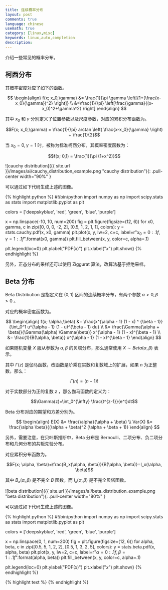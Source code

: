 ```yaml
---
title: 连续概率分布
layout: post
comments: true
language: chinese
usemath: true
category: [linux,misc]
keywords: linux,auto,completion
description:
---
```


介绍一些常见的概率分布。

<!-- more -->

## 柯西分布

其概率密度对应了如下的函数。

$$
\begin{align}
f(x; x_0,\gamma) &= \frac{1}{\pi \gamma \left[{1+(\frac{x-x_0}{\gamma})^2} \right]} \\
&=\frac{1}{\pi} \left[\frac{\gamma}{(x-x_0)^2+\gamma^2} \right]
\end{align}
$$

其中 $x_0$ 和 $\gamma$ 分别定义了位置参数以及尺度参数，对应的累积分布函数为。

$$F(x; x_0,\gamma) = \frac{1}{\pi} arctan \left( \frac{x-x_0}{\gamma} \right) + \frac{1}{2}$$

当 $x_0=0, \gamma=1$ 时，被称为标准柯西分布，其概率密度函数为：

$$f(x; 0,1) = \frac{1}{\pi (1+x^2)}$$

![cauchy distribution]({{ site.url }}/images/ai/cauchy_distribution_example.png "cauchy distribution"){: .pull-center width="90%" }

可以通过如下代码生成上述的图像。

{% highlight python %}
#!/bin/python
import numpy as np
import scipy.stats as stats
import matplotlib.pyplot as plt

colors = ['deepskyblue', 'red', 'green', 'blue', 'purple']

x = np.linspace(-10, 10, num=200)
fig = plt.figure(figsize=(12, 6))
for x0, gamma, c in zip([0, 0, 0, -2, 2], [0.5, 1, 2, 1, 1], colors):
    y = stats.cauchy.pdf(x, x0, gamma)
    plt.plot(x, y, lw=2, c=c, label=r"$x_0={0:.1f}, \gamma={1:.1f}$".format(x0, gamma))
    plt.fill_between(x, y, color=c, alpha=.1)

plt.legend(loc=0)
plt.ylabel("PDF($x$)")
plt.xlabel("$x$")
plt.show()
{% endhighlight %}

另外，正态分布的采样还可以使用 Ziggurat 算法，改算法基于拒绝采样。

## Beta 分布

Beta Distribution 是指定义在 $(0, 1)$ 区间的连续概率分布，有两个参数 $\alpha > 0, \beta > 0$ 。

对应的概率密度函数为。

$$
\begin{align}
f(x; \alpha,\beta) &= \frac{x^{\alpha - 1} (1 - x) ^ {\beta - 1}} {\int_0^1 u^{\alpha - 1} (1 - u)^{\beta - 1} du} \\
&= \frac{\Gamma(\alpha + \beta)}{\Gamma(\alpha) \Gamma(\beta)} x^{\alpha - 1} (1 - x)^{\beta - 1} \\
&= \frac{1}{B(\alpha, \beta)} x^{\alpha - 1} (1 - x)^{\beta - 1}
\end{align}
$$

如果随机变量 $X$ 服从参数为 $\alpha,\beta$ 的贝塔分布，那么通常使用 $X \sim Beta(\alpha, \beta)$ 表示。

其中 $\Gamma(z)$ 是伽马函数，改函数是阶乘在实数和复数域上的扩展，如果 $n$ 为正整数，那么：

$$\Gamma(n)=(n-1)!$$

对于实数部分为正的复数 $z$ ，那么伽马函数的定义为：

$$\Gamma(z)=\int_0^{\infty} \frac{t^{z-1}}{e^t}dt$$

Beta 分布对应的期望和方差分别为。

$$
\begin{align}
E(X) &= \frac{\alpha}{\alpha + \beta} \\
Var(X) &= \frac{\alpha \beta}{(\alpha + \beta)^2 (\alpha + \beta + 1)}
\end{align}
$$

另外，需要注意，在贝叶斯推断中，Beta 分布是 Bernoulli、二项分布、负二项分布和几何分布的共轭先验分布。

对应累积分布函数为。

$$F(x; \alpha, \beta)=\frac{B_x(\alpha, \beta)}{B(\alpha, \beta)}=I_x(\alpha, \beta)$$

其中 $B_x(\alpha, \beta)$ 是不完全 $B$ 函数，而 $I_x(\alpha, \beta)$ 是不完全贝塔函数。

![beta distribution]({{ site.url }}/images/ai/beta_distribution_example.png "beta distribution"){: .pull-center width="80%" }

可以通过如下代码生成上述的图像。

{% highlight python %}
#!/bin/python
import numpy as np
import scipy.stats as stats
import matplotlib.pyplot as plt

colors = ['deepskyblue', 'red', 'green', 'blue', 'purple']

x = np.linspace(0, 1, num=200)
fig = plt.figure(figsize=(12, 6))
for alpha, beta, c in zip([0.5, 5, 1, 2, 2], [0.5, 1, 3, 2, 5], colors):
    y = stats.beta.pdf(x, alpha, beta)
    plt.plot(x, y, lw=2, c=c, label=r"$\alpha={0:.1f}, \beta={1:.1f}$".format(alpha, beta))
    plt.fill_between(x, y, color=c, alpha=.1)

plt.legend(loc=0)
plt.ylabel("PDF($x$)")
plt.xlabel("$x$")
plt.show()
{% endhighlight %}



<!--
Beta分布
https://docs.scipy.org/doc/scipy/reference/generated/scipy.stats.beta.html
https://www.zhihu.com/question/30269898
https://www.jianshu.com/p/6ee90ba47b4a
Gamma函数的来源
https://cosx.org/2013/01/lda-math-gamma-function/

https://blog.csdn.net/watkinsong/article/details/46348853

Exponential 指数分布 -> Gamma 分布 -> Beta 分布
-->

{% highlight text %}
{% endhighlight %}
